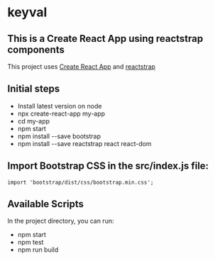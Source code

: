 # keyval

## This is a Create React App using reactstrap components

This project uses [Create React App](https://github.com/facebook/create-react-app) and [reactstrap](https://reactstrap.github.io/)

## Initial steps
- Install latest version on node
- npx create-react-app my-app
- cd my-app
- npm start
- npm install --save bootstrap
- npm install --save reactstrap react react-dom

## Import Bootstrap CSS in the src/index.js file:
`import 'bootstrap/dist/css/bootstrap.min.css';`

## Available Scripts
In the project directory, you can run:

- npm start
- npm test
- npm run build
